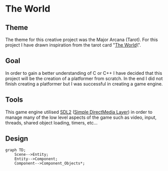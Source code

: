 # The World

## Theme

The theme for this creative project was the Major Arcana (Tarot). For this project I have drawn inspiration from the tarot card \"[The World](https://en.wikipedia.org/wiki/The_World_(tarot_card))\".

## Goal

In order to gain a better understanding of C or C++ I have decided that this project will be the creation of a platformer from scratch. In the end I did not finish creating a platformer but I was successful in creating a game engine.

## Tools

This game engine utilised [SDL2](https://www.libsdl.org/) ([Simple DirectMedia Layer](https://en.wikipedia.org/wiki/Simple_DirectMedia_Layer)) in order to manage many of the low level aspects of the game such as video, input, threads, shared object loading, timers, etc...

## Design

```mermaid
graph TD;
    Scene-->Entity;
    Entity-->Component;
    Component-->Component_Objects*;
```

